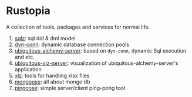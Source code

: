 # Rustopia

A collection of tools, packages and services for normal life.

1. [sqlz](./sqlz/README.md): sql ddl & dml model
1. [dyn-conn](./dyn-conn/README.md): dynamic database connection pools
1. [ubiquitous-alchemy-server](./ubiquitous-alchemy-server/README.md): based on `dyn-conn`, dynamic Sql execution and etc.
1. [ubiquitous-viz-server](./ubiquitous-viz-server/README.md): visualization of ubiquitous-alchemy-server's application
1. [xlz](./xlz/README.md): tools for handling xlsx files
1. [mongoose](./mongoose/README.md): all about mongo db
1. [pingoose](./pingoose/README.md): simple server/client ping-pong tool
